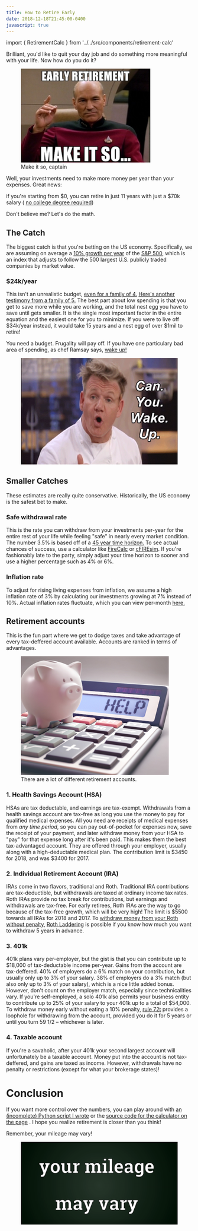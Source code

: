 ```yaml
---
title: How to Retire Early
date: 2018-12-18T21:45:00-0400
javascript: true
---
```


import { RetirementCalc } from '../../src/components/retirement-calc'

Brilliant, you'd like to quit your day job and do something more meaningful with your life.
Now how do you do it?
<figure>
  <img src="retirement-meme.png" alt="Make it so, captain" />
  <figcaption>Make it so, captain</figcaption>
</figure>

Well, your investments need to make more money per year than your expenses. Great news:
<div class="notification is-info">
  if you're starting from $0, you can retire in just 11 years with just a $70k salary (
  <a href="https://www.mrmoneymustache.com/2013/07/25/50-jobs-over-50000-without-a-degree-part-1">no college degree required</a>)
</div>

Don't believe me? Let's do the math.

<RetirementCalc />

## The Catch
The biggest catch is that you're betting on the US economy. Specifically, we are assuming on average a [10% growth per year](https://www.investopedia.com/ask/answers/042415/what-average-annual-return-sp-500.asp)
of the [S&P 500](https://www.tradingview.com/symbols/AMEX-SPY), which is an index that adjusts to follow the
500 largest U.S. publicly traded companies by market value.

### $24k/year
This isn't an unrealistic budget, [even for a family of 4.](https://www.mrmoneymustache.com/2017/05/19/2016-spending)
[Here's another testimony from a family of 5.](https://rootofgood.com/developing-a-retirement-budget)
The best part about low spending is that you get to save more while you are working, and the total nest egg you have to save until gets smaller.
It is the single most important factor in the entire equation and the easiest one for you to minimize. 
If you were to live off $34k/year instead, it would take 15 years and a nest egg of over $1mil to retire!

You need a budget. Frugality will pay off.
If you have one particulary bad area of spending, as chef Ramsay says, [wake up!](https://www.youtube.com/watch?v=BsFeplo_6Pg)
<figure>
  <img src="wake-up.gif" alt="Wake up!" />
</figure>

## Smaller Catches
These estimates are really quite conservative. Historically, the US economy is the safest bet to make.
### Safe withdrawal rate
This is the rate you can withdraw from your investments per-year for the entire rest of your life while feeling "safe"
in nearly every market condition. The number 3.5% is based off of a [45 year time horizon.](https://www.madfientist.com/safe-withdrawal-rate) To see actual chances of success, use a calculator like [FireCalc](https://firecalc.com) or [cFIREsim](<a href="http://cfiresim.com">). If you're fashionably late to the party, simply adjust your time horizon to sooner and use a higher percentage such as 4% or 6%.

### Inflation rate
To adjust for rising living expenses from inflation, we assume a high inflation rate of 3% by calculating our investments growing at 7% instead of 10%.
Actual inflation rates fluctuate, which you can view per-month [here.](https://tradingeconomics.com/united-states/inflation-cpi)

## Retirement accounts
This is the fun part where we get to dodge taxes and take advantage of every tax-deffered account available.
Accounts are ranked in terms of advantages.

<figure>
  <img src="./retirement-number.png" alt="Do maths" />
  <figcaption>There are a lot of different retirement accounts.</figcaption>
</figure>

### 1. Health Savings Account (HSA)
HSAs are tax deductable, and earnings are tax-exempt.
Withdrawals from a health savings account are tax-free as long you use the money to pay for qualified medical expenses.
All you need are receipts of medical expenses from _any time period_, so you can pay out-of-pocket for expenses now, save the receipt of your payment, and later withdraw money from your HSA to "pay" for that expense long after it's been paid.
This makes them the best tax-advantaged account.
They are offered through your employer, usually along with a high-deductable medical plan.
The contribution limit is $3450 for 2018, and was $3400 for 2017.

### 2. Individual Retirement Account (IRA)
IRAs come in two flavors, traditional and Roth.
Traditional IRA contributions are tax-deductible, but withdrawals are taxed at ordinary income tax rates.
Roth IRAs provide no tax break for contributions, but earnings and withdrawals are tax-free.
For early retirees, Roth IRAs are the way to go because of the tax-free growth, which will be very high!
The limit is $5500 towards all IRAs for 2018 and 2017.
To [withdraw money from your Roth without penalty,](https://www.madfientist.com/traditional-ira-vs-roth-ira) [Roth Laddering](https://rootofgood.com/roth-ira-conversion-ladder-early-retirement) is possible if you know how much you want to withdraw 5 years in advance.
  
### 3. 401k
401k plans vary per-employer, but the gist is that you can contribute up to $18,000 of tax-deductable income per-year.
Gains from the account are tax-deffered.
40% of employers do a 6% match on your contribution, but usually only up to 3% of your salary.
38% of employers do a 3% match (but also only up to 3% of your salary), which is a nice little added bonus.
However, don't count on the employer match, especially since technicalities vary.
If you're self-employed, a solo 401k also permits your business entity to contribute up to 25% of your salary to your 401k up to a total of $54,000.
To withdraw money early without eating a 10% penalty, [rule 72t](http://abovethecanopy.us/the-ultimate-guide-to-early-retirement-with-72t-distributions) provides a loophole for withdrawing from the account, provided you do it for 5 years or until you turn 59 1/2 – whichever is later. 

### 4. Taxable account
If you're a savaholic, after your 401k your second largest account will unfortunately be a taxable account.
Money put into the account is not tax-deffered, and gains are taxed as income.
However, withdrawals have no penalty or restrictions (except for what your brokerage states)!

# Conclusion
If you want more control over the numbers, you can play around with [an (incomplete) Python script I wrote](https://gist.github.com/thesmartwon/acab1443532c03f27accc04c254355f1) or the [source code for the calculator on the page](https://github.com/thesmartwon/thesmartwon.com/blob/master/src/helpers/retire.js) . I hope you realize retirement is closer than you think!

Remember, your mileage may vary!
<figure>
  <img src="ymmv.png" alt="Wake up!" />
</figure>

<script src="early-retirement.js" />
